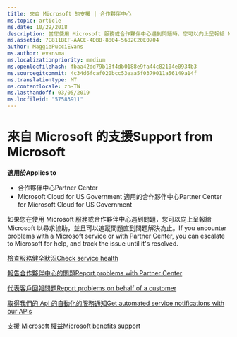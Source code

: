 ```yaml
---
title: 來自 Microsoft 的支援 | 合作夥伴中心
ms.topic: article
ms.date: 10/29/2018
description: 當您使用 Microsoft 服務或合作夥伴中心遇到問題時，您可以向上呈報給 Microsoft 以尋求協助，並且可以追蹤問題直到問題解決為止。
ms.assetid: 7C811BEF-AACE-4DBB-8804-5682C20E0704
author: MaggiePucciEvans
ms.author: evansma
ms.localizationpriority: medium
ms.openlocfilehash: fbaa42dd79b18f4db0188e9fa44c82104e0934b3
ms.sourcegitcommit: 4c34d6fcaf020bcc53eaa5f0379011a56149a14f
ms.translationtype: MT
ms.contentlocale: zh-TW
ms.lasthandoff: 03/05/2019
ms.locfileid: "57583911"
---
```

# <a name="support-from-microsoft"></a><span data-ttu-id="51c9b-103">來自 Microsoft 的支援</span><span class="sxs-lookup"><span data-stu-id="51c9b-103">Support from Microsoft</span></span>

<span data-ttu-id="51c9b-104">**適用於**</span><span class="sxs-lookup"><span data-stu-id="51c9b-104">**Applies to**</span></span>

-  <span data-ttu-id="51c9b-105">合作夥伴中心</span><span class="sxs-lookup"><span data-stu-id="51c9b-105">Partner Center</span></span>
-  <span data-ttu-id="51c9b-106">Microsoft Cloud for US Government 適用的合作夥伴中心</span><span class="sxs-lookup"><span data-stu-id="51c9b-106">Partner Center for Microsoft Cloud for US Government</span></span>


<span data-ttu-id="51c9b-107">如果您在使用 Microsoft 服務或合作夥伴中心遇到問題，您可以向上呈報給 Microsoft 以尋求協助，並且可以追蹤問題直到問題解決為止。</span><span class="sxs-lookup"><span data-stu-id="51c9b-107">If you encounter problems with a Microsoft service or with Partner Center, you can escalate to Microsoft for help, and track the issue until it's resolved.</span></span>

[<span data-ttu-id="51c9b-108">檢查服務健全狀況</span><span class="sxs-lookup"><span data-stu-id="51c9b-108">Check service health</span></span>](check-service-health.md)

[<span data-ttu-id="51c9b-109">報告合作夥伴中心的問題</span><span class="sxs-lookup"><span data-stu-id="51c9b-109">Report problems with Partner Center</span></span>](report-problems-with-partner-center.md)

[<span data-ttu-id="51c9b-110">代表客戶回報問題</span><span class="sxs-lookup"><span data-stu-id="51c9b-110">Report problems on behalf of a customer</span></span>](report-problems-on-behalf-of-a-customer.md)

[<span data-ttu-id="51c9b-111">取得我們的 Api 的自動化的服務通知</span><span class="sxs-lookup"><span data-stu-id="51c9b-111">Get automated service notifications with our APIs</span></span>](get-automated-service-notifications-with-our-apis.md)

[<span data-ttu-id="51c9b-112">支援 Microsoft 權益</span><span class="sxs-lookup"><span data-stu-id="51c9b-112">Microsoft benefits support</span></span>](https://partner.microsoft.com/support/contact-support)

 

 



